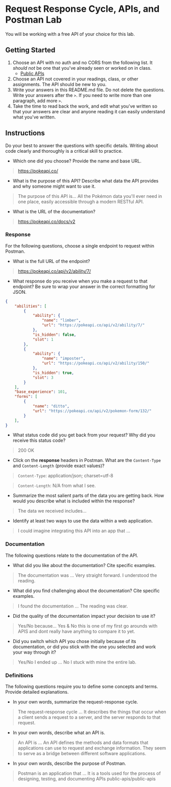 # Request Response Cycle, APIs, and Postman Lab

You will be working with a free API of your choice for this lab.

## Getting Started

1. Choose an API with no auth and no CORS from the following list. It _should not_ be one that you've already seen or worked on in class.
   - [Public APIs](https://github.com/public-apis/public-apis)
1. Choose an API not covered in your readings, class, or other assignments. The API should be new to you.
1. Write your answers in this README.md file. Do not delete the questions. Write your answers after the `>`. If you need to write more than one paragraph, add more `>`.
1. Take the time to read back the work, and edit what you've written so that your answers are clear and anyone reading it can easily understand what you've written.

## Instructions

Do your best to answer the questions with specific details. Writing about code clearly and thoroughly is a critical skill to practice.

- Which one did you choose? Provide the name and base URL.

> https://pokeapi.co/

- What is the purpose of this API? Describe what data the API provides and why someone might want to use it.

> The purpose of this API is... All the Pokémon data you'll ever need in one place,
easily accessible through a modern RESTful API.

- What is the URL of the documentation?

> https://pokeapi.co/docs/v2

### Response

For the following questions, choose a single endpoint to request within Postman.

- What is the full URL of the endpoint?

> https://pokeapi.co/api/v2/ability/7/

- What response do you receive when you make a request to that endpoint? Be sure to wrap your answer in the correct formatting for JSON.

```json
{
    "abilities": [
        {
            "ability": {
                "name": "limber",
                "url": "https://pokeapi.co/api/v2/ability/7/"
            },
            "is_hidden": false,
            "slot": 1
        },
        {
            "ability": {
                "name": "imposter",
                "url": "https://pokeapi.co/api/v2/ability/150/"
            },
            "is_hidden": true,
            "slot": 3
        }
    ],
    "base_experience": 101,
    "forms": [
        {
            "name": "ditto",
            "url": "https://pokeapi.co/api/v2/pokemon-form/132/"
        }
    ],
}

```

- What status code did you get back from your request? Why did you receive this status code?

> 200 OK

- Click on the **response** headers in Postman. What are the `Content-Type` and `Content-Length` (provide exact values)?

> `Content-Type`: application/json; charset=utf-8

> `Content-Length`: N/A from what I see.

- Summarize the most salient parts of the data you are getting back. How would you describe what is included within the response?

> The data we received includes... 

- Identify at least two ways to use the data within a web application.

> I could imagine integrating this API into an app that ...

### Documentation

The following questions relate to the documentation of the API.

- What did you like about the documentation? Cite specific examples.

> The documentation was ... Very straight forward. I understood the reading.

- What did you find challenging about the documentation? Cite specific examples.

> I found the documentation ... The reading was clear.

- Did the quality of the documentation impact your decision to use it?

> Yes/No because... Yes & No this is one of my first go arounds with APIS and dont really have anything to compare it to yet.

- Did you switch which API you chose initially because of its documentation, or did you stick with the one you selected and work your way through it?

> Yes/No I ended up ... No I stuck with mine the entire lab.

### Definitions

The following questions require you to define some concepts and terms. Provide detailed explanations.

- In your own words, summarize the request-response cycle.

> The request-response cycle ... It describes the things that occur when a client sends a request to a server, and the server responds to that request.

- In your own words, describe what an API is.

> An API is ... An API defines the methods and data formats that applications can use to request and exchange information. They seem to serve as a bridge between different software applications.

- In your own words, describe the purpose of Postman.

> Postman is an application that ... It is a tools used for the process of designing, testing, and documenting APIs
public-apis/public-apis
